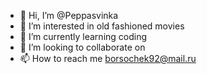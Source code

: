 - 👋 Hi, I’m @Peppasvinka
- 👀 I’m interested in old fashioned movies
- 🌱 I’m currently learning coding
- 💞️ I’m looking to collaborate on 
- 📫 How to reach me borsochek92@mail.ru

<!---
Peppasvinka/Peppasvinka is a ✨ special ✨ repository because its `README.md` (this file) appears on your GitHub profile.
You can click the Preview link to take a look at your changes.
--->
